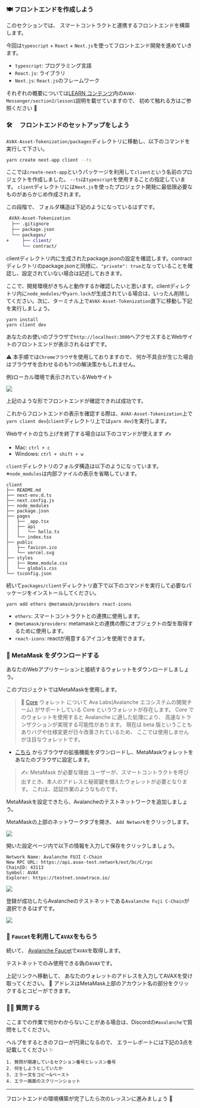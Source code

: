 ### 🍽 フロントエンドを作成しよう

このセクションでは、 スマートコントラクトと連携するフロントエンドを構築します。

今回は`typescript` + `React` + `Next.js`を使ってフロントエンド開発を進めていきます。

- `typescript`: プログラミング言語
- `React.js`: ライブラリ
- `Next.js`: `React.js`のフレームワーク

それぞれの概要については[LEARN コンテンツ](https://app.unchain.tech/learn)内の`AVAX-Messenger/section2/lesson1`説明を載せていますので、 初めて触れる方はご参照ください 💁

### 🛠️ 　フロントエンドのセットアップをしよう

`AVAX-Asset-Tokenization/packages`ディレクトリに移動し、以下のコマンドを実行して下さい。

```bash
yarn create next-app client --ts
```

ここでは`create-next-app`というパッケージを利用して`client`という名前のプロジェクトを作成しました。
`--ts`は`typescript`を使用することの指定しています。
`client`ディレクトリには`Next.js`を使ったプロジェクト開発に最低限必要なものがあらかじめ作成されます。

この段階で、 フォルダ構造は下記のようになっているはずです。

```diff
 AVAX-Asset-Tokenization
  ├── .gitignore
  ├── package.json
  └── packages/
+     ├── client/
      └── contract/
```

clientディレクトリ内に生成されたpackage.jsonの設定を確認します。contractディレクトリのpackage.jsonと同様に、`"private": true`となっていることを確認し、設定されていない場合は記述しておきます。

ここで、開発環境がきちんと動作するか確認したいと思います。clientディレクトリ内に`node_modules/`や`yarn.lock`が生成されている場合は、いったん削除してください。次に、ターミナル上で`AVAX-Asset-Tokenization`直下に移動し下記を実行しましょう。

```
yarn install
yarn client dev
```

あなたのお使いのブラウザで`http://localhost:3000`へアクセスするとWebサイトのフロントエンドが表示されるはずです。

⚠️ 本手順では`Chromeブラウザ`を使用しておりますので、 何か不具合が生じた場合はブラウザを合わせるのも1つの解決策かもしれません。

例)ローカル環境で表示されているWebサイト

![](/public/images/AVAX-Asset-Tokenization/section-2/3_1_1.png)

上記のような形でフロントエンドが確認できれば成功です。

これからフロントエンドの表示を確認する際は、`AVAX-Asset-Tokenization`上で`yarn client dev`(`client`ディレクトリ上では`yarn dev`)を実行します。

Webサイトの立ち上げを終了する場合は以下のコマンドが使えます ✍️

- Mac: `ctrl + c`
- Windows: `ctrl + shift + w`

`client`ディレクトリのフォルダ構造は以下のようになっています。
※`node_modules`は内部ファイルの表示を省略しています。

```
client
├── README.md
├── next-env.d.ts
├── next.config.js
├── node_modules
├── package.json
├── pages
│   ├── _app.tsx
│   ├── api
│   │   └── hello.ts
│   └── index.tsx
├── public
│   ├── favicon.ico
│   └── vercel.svg
├── styles
│   ├── Home.module.css
│   └── globals.css
└── tsconfig.json
```

続いて`packages/client`ディレクトリ直下で以下のコマンドを実行して必要なパッケージをインストールしてください。

```
yarn add ethers @metamask/providers react-icons
```

- `ethers`: スマートコントラクトとの連携に使用します。
- `@metamask/providers`: metamaskとの連携の際にオブジェクトの型を取得するために使用します。
- `react-icons`: reactが用意するアイコンを使用できます。

### 🦊 MetaMask をダウンロードする

あなたのWebアプリケーションと接続するウォレットをダウンロードしましょう。

このプロジェクトではMetaMaskを使用します。

> 📓 [Core](https://support.avax.network/en/collections/3391518-core) ウォレット について
> Ava Labs(Avalanche エコシステムの開発チーム) がサポートしている Core というウォレットが存在します。
> Core でのウォレットを使用すると Avalanche に適した処理により、 高速なトランザクションが実現する可能性があります。
> 現在は beta 版ということもありバグや仕様変更が日々改善されているため、 ここでは使用しませんが注目なウォレットです。

- [こちら](https://MetaMask.io/download.html) からブラウザの拡張機能をダウンロードし、MetaMaskウォレットをあなたのブラウザに設定します。

> ✍️: MetaMask が必要な理由
> ユーザーが、スマートコントラクトを呼び出すとき、本人のアドレスと秘密鍵を備えたウォレットが必要となります。
> これは、認証作業のようなものです。

MetaMaskを設定できたら、Avalancheのテストネットワークを追加しましょう。

MetaMaskの上部のネットワークタブを開き、 `Add Network`をクリックします。

![](/public/images/AVAX-Asset-Tokenization/section-2/3_1_2.png)

開いた設定ページ内で以下の情報を入力して保存をクリックしましょう。

```
Network Name: Avalanche FUJI C-Chain
New RPC URL: https://api.avax-test.network/ext/bc/C/rpc
ChainID: 43113
Symbol: AVAX
Explorer: https://testnet.snowtrace.io/
```

![](/public/images/AVAX-Asset-Tokenization/section-2/3_1_3.png)

登録が成功したらAvalancheのテストネットである`Avalanche Fuji C-Chain`が選択できるはずです。

![](/public/images/AVAX-Asset-Tokenization/section-2/3_1_4.png)

### 🚰 `Faucet`を利用して`AVAX`をもらう

続いて、 [Avalanche Faucet](https://faucet.avax.network/)で`AVAX`を取得します。

テストネットでのみ使用できる偽の`AVAX`です。

上記リンクへ移動して、 あなたのウォレットのアドレスを入力してAVAXを受け取ってください。
💁 アドレスはMetaMask上部のアカウント名の部分をクリックするとコピーができます。

### 🙋‍♂️ 質問する

ここまでの作業で何かわからないことがある場合は、Discordの`#avalanche`で質問をしてください。

ヘルプをするときのフローが円滑になるので、 エラーレポートには下記の3点を記載してください ✨

```
1. 質問が関連しているセクション番号とレッスン番号
2. 何をしようとしていたか
3. エラー文をコピー&ペースト
4. エラー画面のスクリーンショット
```

---

フロントエンドの環境構築が完了したら次のレッスンに進みましょう 🎉
